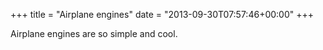 +++
title = "Airplane engines"
date = "2013-09-30T07:57:46+00:00"
+++

Airplane engines are so simple and cool.
			